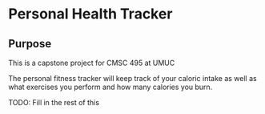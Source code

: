 Personal Health Tracker
==============

Purpose
--------------

This is a capstone project for CMSC 495 at UMUC

The personal fitness tracker will keep track of your caloric intake as well as what exercises you perform and how many calories you burn.

TODO: Fill in the rest of this
